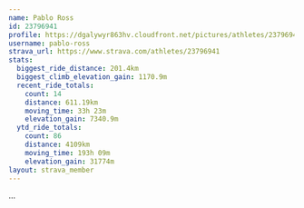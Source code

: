 ```yaml
---
name: Pablo Ross
id: 23796941
profile: https://dgalywyr863hv.cloudfront.net/pictures/athletes/23796941/14615399/1/large.jpg
username: pablo-ross
strava_url: https://www.strava.com/athletes/23796941
stats:
  biggest_ride_distance: 201.4km
  biggest_climb_elevation_gain: 1170.9m
  recent_ride_totals:
    count: 14
    distance: 611.19km
    moving_time: 33h 23m
    elevation_gain: 7340.9m
  ytd_ride_totals:
    count: 86
    distance: 4109km
    moving_time: 193h 09m
    elevation_gain: 31774m
layout: strava_member
--- 
```

...
